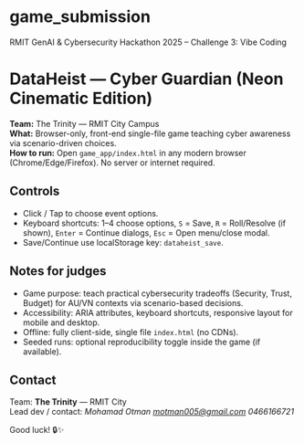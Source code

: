 # game_submission

RMIT GenAI &amp; Cybersecurity Hackathon 2025 – Challenge 3: Vibe Coding
# DataHeist — Cyber Guardian (Neon Cinematic Edition)
**Team:** The Trinity — RMIT City Campus  
**What:** Browser-only, front-end single-file game teaching cyber awareness via scenario-driven choices.  
**How to run:** Open `game_app/index.html` in any modern browser (Chrome/Edge/Firefox). No server or internet required.

## Controls
- Click / Tap to choose event options.
- Keyboard shortcuts: 1–4 choose options, `S` = Save, `R` = Roll/Resolve (if shown), `Enter` = Continue dialogs, `Esc` = Open menu/close modal.
- Save/Continue use localStorage key: `dataheist_save`.


## Notes for judges
- Game purpose: teach practical cybersecurity tradeoffs (Security, Trust, Budget) for AU/VN contexts via scenario-based decisions.
- Accessibility: ARIA attributes, keyboard shortcuts, responsive layout for mobile and desktop.
- Offline: fully client-side, single file `index.html` (no CDNs).
- Seeded runs: optional reproducibility toggle inside the game (if available).

## Contact
Team: **The Trinity** — RMIT City  
Lead dev / contact: *Mohamad Otman motman005@gmail.com 0466166721*

Good luck! 🔒✨

